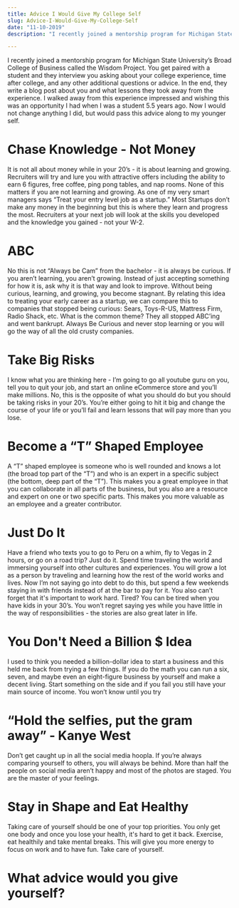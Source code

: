 ```yaml
---
title: Advice I Would Give My College Self
slug: Advice-I-Would-Give-My-College-Self
date: "11-10-2019"
description: "I recently joined a mentorship program for Michigan State University’s Broad College of Business called the Wisdom Project. You get paired with a student and they interview you asking about your college experience, time after college..."

---
```


<div >

  I recently joined a mentorship program for Michigan State University’s Broad College of Business called the Wisdom Project. You get paired with a student and they interview you asking about your college experience, time after college, and any other additional questions or advice. In the end, they write a blog post about you and what lessons they took away from the experience. I walked away from this experience impressed and wishing this was an opportunity I had when I was a student 5.5 years ago. Now I would not change anything I did, but would pass this advice along to my younger self. 

<h1>Chase Knowledge - Not Money</h1>
It is not all about money while in your 20’s - it is about learning and growing. Recruiters will try and lure you with attractive offers including the ability to earn 6 figures, free coffee, ping pong tables, and nap rooms. None of this matters if you are not learning and growing. As one of my very smart managers says “Treat your entry level job as a startup.” Most Startups don’t make any money in the beginning but this is where they learn and progress the most. Recruiters at your next job will look at the skills you developed and the knowledge you gained - not your W-2. 

<h1>ABC</h1>
No this is not “Always be Cam” from the bachelor - it is always be curious. If you aren’t learning, you aren’t growing. Instead of just accepting something for how it is, ask why it is that way and look to improve. Without being curious, learning, and growing, you become stagnant. By relating this idea to treating your early career as a startup, we can compare this to companies that stopped being curious: Sears, Toys-R-US, Mattress Firm, Radio Shack, etc. What is the common theme? They all stopped ABC’ing and went bankrupt. Always Be Curious and never stop learning or you will go the way of all the old crusty companies. 

<h1>Take Big Risks</h1>
I know what you are thinking here - I’m going to go all youtube guru on you, tell you to quit your job, and start an online eCommerce store and you’ll make millions. No, this is the opposite of what you should do but you should be taking risks in your 20’s. You’re either going to hit it big and change the course of your life or you’ll fail and learn lessons that will pay more than you lose. 

<h1>Become a “T” Shaped Employee</h1>
A “T” shaped employee is someone who is well rounded and knows a lot (the broad top part of the “T”) and who is an expert in a specific subject (the bottom, deep part of the “T”). This makes you a great employee in that you can collaborate in all parts of the business, but you also are a resource and expert on one or two specific parts. This makes you more valuable as an employee and a greater contributor. 

<h1>Just Do It</h1>
Have a friend who texts you to go to Peru on a whim, fly to Vegas in 2 hours, or go on a road trip? Just do it. Spend time traveling the world and immersing yourself into other cultures and experiences. You will grow a lot as a person by traveling and learning how the rest of the world works and lives. Now I’m not saying go into debt to do this, but spend a few weekends staying in with friends instead of at the bar to pay for it. You also can’t forget that it's important to work hard. Tired? You can be tired when you have kids in your 30’s. You won’t regret saying yes while you have little in the way of responsibilities - the stories are also great later in life. 

<h1>You Don't Need a Billion $ Idea</h1>
I used to think you needed a billion-dollar idea to start a business and this held me back from trying a few things. If you do the math you can run a six, seven, and maybe even an eight-figure business by yourself and make a decent living. Start something on the side and if you fail you still have your main source of income. You won’t know until you try
	
<h1>“Hold the selfies, put the gram away” - Kanye West</h1>
Don’t get caught up in all the social media hoopla. If you’re always comparing yourself to others, you will always be behind. More than half the people on social media aren’t happy and most of the photos are staged. You are the master of your feelings. 

<h1>Stay in Shape and Eat Healthy</h1>
Taking care of yourself should be one of your top priorities. You only get one body and once you lose your health, it's hard to get it back. Exercise, eat healthily and take mental breaks. This will give you more energy to focus on work and to have fun. Take care of yourself. 
<p></p>
<h1>What advice would you give yourself?</h1>
</div>